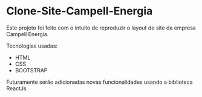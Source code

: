 # Clone-Site-Campell-Energia

Este projeto foi feito com o intuito de reproduzir o layout do site da empresa Campell Energia.


Tecnologias usadas:
- HTML
- CSS 
- BOOTSTRAP

Futuramente serão adicionadas novas funcionalidades usando a biblioteca ReactJs
